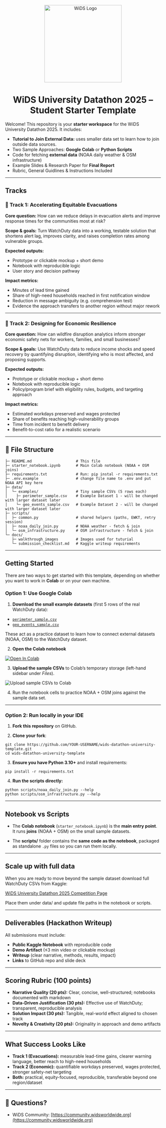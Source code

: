 <p align="center">
  <img src="https://www.widsworldwide.org/wp-content/uploads/2023/05/WiDS_logo_nav.png" alt="WiDS Logo" width="250"/>
</p>

<h1 align="center">WiDS University Datathon 2025 – Student Starter Template</h1>

Welcome! This repository is your **starter workspace** for the WiDS University Datathon 2025.
It includes:

* **Tutorial to Join External Data:** uses smaller data set to learn how to join outside data sources.
* Two Sample Approaches: **Google Colab** or **Python Scripts**
* Code for fetching **external data** (NOAA daily weather & OSM infrastructure)
* Example Slides & Research Paper for **Final Report**
* Rubric, General Guidlines & Instructions Included

---

## Tracks

### 🔹 Track 1: Accelerating Equitable Evacuations

**Core question:** How can we reduce delays in evacuation alerts and improve response times for the communities most at risk?

**Scope & goals:** Turn WatchDuty data into a working, testable solution that shortens alert lag, improves clarity, and raises completion rates among vulnerable groups.

**Expected outputs:**

* Prototype or clickable mockup + short demo
* Notebook with reproducible logic
* User story and decision pathway

**Impact metrics:**

* Minutes of lead time gained
* Share of high-need households reached in first notification window
* Reduction in message ambiguity (e.g. comprehension test)
* Evidence the approach transfers to another region without major rework

---

### 🔹 Track 2: Designing for Economic Resilience

**Core question:** How can wildfire disruption analytics inform stronger economic safety nets for workers, families, and small businesses?

**Scope & goals:** Use WatchDuty data to reduce income shocks and speed recovery by quantifying disruption, identifying who is most affected, and proposing supports.

**Expected outputs:**

* Prototype or clickable mockup + short demo
* Notebook with reproducible logic
* Policy/program brief with eligibility rules, budgets, and targeting approach

**Impact metrics:**

* Estimated workdays preserved and wages protected
* Share of benefits reaching high-vulnerability groups
* Time from incident to benefit delivery
* Benefit-to-cost ratio for a realistic scenario

---

## 📂 File Structure

```plaintext
├─ README.md                    # This file
├─ starter_notebook.ipynb       # Main Colab notebook (NOAA + OSM joins)
├─ requirements.txt             # Run: pip instal -r requirements.txt
├─ .env.example                 # change file name to .env and put NOAA API key here
├─ data/
│  └─ examples/                 # Tiny sample CSVs (5 rows each)
│    ├─ perimeter_sample.csv    # Example Dataset 1 - will be changed with larger dataset later
│    └─ geo_events_sample.csv   # Example Dataset 2 - will be changed with larger dataset later
├─ scripts/
│  ├─ common.py                 # shared helpers (paths, EWKT, retry session)
│  ├─ noaa_daily_join.py        # NOAA weather - fetch & join
│  └─ osm_infrastructure.py     # OSM infrastructure - fetch & join
└─ docs/
   ├─ walkthrough_images        # Images used for tuturial
   └─ submission_checklist.md   # Kaggle writeup requirements
```

---

## Getting Started
There are two ways to get started with this template, depending on whether you want to work in **Colab** or on your own machine.

### Option 1: Use Google Colab
1. **Download the small example datasets** (first 5 rows of the real WatchDuty data):
- [`perimeter_sample.csv`](https://github.com/WiDSWorldwide/wids-datathon-university-template/blob/main/data/examples/perimeter_sample.csv)
- [`geo_events_sample.csv`](https://github.com/WiDSWorldwide/wids-datathon-university-template/blob/main/data/examples/geo_events_sample.csv)

These act as a practice dataset to learn how to connect external datasets (NOAA, OSM) to the WatchDuty dataset.

2. **Open the Colab notebook** 

<p align="left">
  <a href="https://colab.research.google.com/github/WiDSWorldwide/wids-datathon-university-template/blob/main/starter_notebook.ipynb">
    <img src="https://colab.research.google.com/assets/colab-badge.svg" alt="Open In Colab"/>
  </a>
</p>

3. **Upload the sample CSVs** to Colab’s temporary storage (left-hand sidebar under *Files*).

![Upload sample CSVs to Colab](docs/walk_thru_images/colab_upload.png)

4. Run the notebook cells to practice NOAA + OSM joins against the sample data set.

---

### Option 2: Run locally in your IDE
1. **Fork this repository** on GitHub.  

2. **Clone your fork**:
```
git clone https://github.com/YOUR-USERNAME/wids-datathon-university-template.git
cd wids-datathon-university-template
```
3. **Ensure you have Python 3.10+** and install requirements:
```
pip install -r requirements.txt
```
4. **Run the scripts directly:**
```
python scripts/noaa_daily_join.py --help
python scripts/osm_infrastructure.py --help
```
---

## Notebook vs Scripts

* The **Colab notebook** (`starter_notebook.ipynb`) is the **main entry point**.
  It runs **joins** (NOAA + OSM) on the small sample datasets.

* The **scripts/** folder contains the **same code as the notebook**, packaged
  as standalone `.py` files so you can run them locally.

---

## Scale up with full data
When you are ready to move beyond the sample dataset download full WatchDuty CSVs from Kaggle:

[WiDS University Datathon 2025 Competition Page](https://www.kaggle.com/competitions/wids-university-datathon-2025)

Place them under data/ and update file paths in the notebook or scripts.

---

## Deliverables (Hackathon Writeup)

All submissions must include:

* **Public Kaggle Notebook** with reproducible code
* **Demo Artifact** (≤3 min video or clickable mockup)
* **Writeup** (clear narrative, methods, results, impact)
* **Links** to GitHub repo and slide deck

---

## Scoring Rubric (100 points)

* **Narrative Quality (20 pts):** Clear, concise, well-structured; notebooks documented with markdown
* **Data-Driven Justification (30 pts):** Effective use of WatchDuty; transparent, reproducible analysis
* **Solution Impact (30 pts):** Tangible, real-world effect aligned to chosen track
* **Novelty & Creativity (20 pts):** Originality in approach and demo artifacts

---

## What Success Looks Like

* **Track 1 (Evacuations):** measurable lead-time gains, clearer warning language, better reach to high-need households
* **Track 2 (Economic):** quantifiable workdays preserved, wages protected, stronger safety-net targeting
* **Both:** practical, equity-focused, reproducible, transferable beyond one region/dataset

---

## 📩 Questions?

* WiDS Community: [https://community.widsworldwide.org](https://community.widsworldwide.org)
